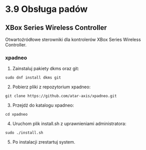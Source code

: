 # 3.9 Obsługa padów

## XBox Series Wireless Controller
Otwartoźródłowe sterowniki dla kontrolerów XBox Series Wireless Controller.
### xpadneo
1. Zainstaluj pakiety dkms oraz git:
```
sudo dnf install dkms git
```
2. Pobierz pliki z repozytorium xpadneo:
```
git clone https://github.com/atar-axis/xpadneo.git
```
3. Przejdź do katalogu xpadneo:
```
cd xpadneo
```
4. Uruchom plik install.sh z uprawnieniami administratora:
```
sudo ./install.sh
```
5. Po instalacji zrestartuj system.